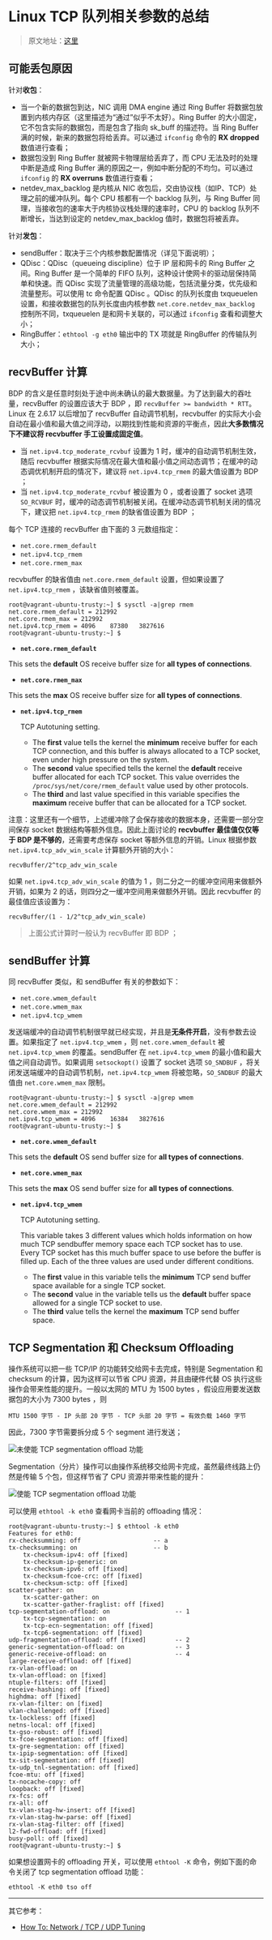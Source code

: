 # Linux TCP 队列相关参数的总结

> 原文地址：[这里](https://yq.aliyun.com/articles/4252)

## 可能丢包原因

针对**收包**：

- 当一个新的数据包到达，NIC 调用 DMA engine 通过 Ring Buffer 将数据包放置到内核内存区（这里描述为“通过”似乎不太好）。Ring Buffer 的大小固定，它不包含实际的数据包，而是包含了指向 sk_buff 的描述符。当 Ring Buffer 满的时候，新来的数据包将给丢弃。可以通过 `ifconfig` 命令的 **RX dropped** 数值进行查看；
- 数据包没到 Ring Buffer 就被网卡物理层给丢弃了，而 CPU 无法及时的处理中断是造成 Ring Buffer 满的原因之一，例如中断分配的不均匀。可以通过 `ifconfig` 的 **RX overruns** 数值进行查看；
- netdev_max_backlog 是内核从 NIC 收包后，交由协议栈（如IP、TCP）处理之前的缓冲队列。每个 CPU 核都有一个 backlog 队列，与 Ring Buffer 同理，当接收包的速率大于内核协议栈处理的速率时，CPU 的 backlog 队列不断增长，当达到设定的 netdev_max_backlog 值时，数据包将被丢弃。

针对**发包**：

- sendBuffer：取决于三个内核参数配置情况（详见下面说明）；
- QDisc：QDisc（queueing discipline）位于 IP 层和网卡的 Ring Buffer 之间。Ring Buffer 是一个简单的 FIFO 队列，这种设计使网卡的驱动层保持简单和快速。而 QDisc 实现了流量管理的高级功能，包括流量分类，优先级和流量整形。可以使用 tc 命令配置 QDisc 。QDisc 的队列长度由 txqueuelen 设置，和接收数据包的队列长度由内核参数 `net.core.netdev_max_backlog` 控制所不同，txqueuelen 是和网卡关联的，可以通过 `ifconfig` 查看和调整大小；
- RingBuffer：`ethtool -g eth0` 输出中的 TX 项就是 RingBuffer 的传输队列大小；

> 

## recvBuffer 计算

BDP 的含义是任意时刻处于途中尚未确认的最大数据量。为了达到最大的吞吐量，recvBuffer 的设置应该大于 BDP ，即 `recvBuffer >= bandwidth * RTT`。
Linux 在 2.6.17 以后增加了 recvBuffer 自动调节机制，recvbuffer 的实际大小会自动在最小值和最大值之间浮动，以期找到性能和资源的平衡点，因此**大多数情况下不建议将 recvbuffer 手工设置成固定值**。

- 当 `net.ipv4.tcp_moderate_rcvbuf` 设置为 1 时，缓冲的自动调节机制生效，随后 recvbuffer 根据实际情况在最大值和最小值之间动态调节；在缓冲的动态调优机制开启的情况下，建议将 `net.ipv4.tcp_rmem` 的最大值设置为 BDP ；
- 当 `net.ipv4.tcp_moderate_rcvbuf` 被设置为 0 ，或者设置了 socket 选项 `SO_RCVBUF` 时，缓冲的动态调节机制被关闭。在缓冲动态调节机制关闭的情况下，建议把 `net.ipv4.tcp_rmem` 的缺省值设置为 BDP ；

每个 TCP 连接的 recvBuffer 由下面的 3 元数组指定：

- `net.core.rmem_default`
- `net.ipv4.tcp_rmem`
- `net.core.rmem_max`

recvbuffer 的缺省值由 `net.core.rmem_default` 设置，但如果设置了 `net.ipv4.tcp_rmem` ，该缺省值则被覆盖。

```
root@vagrant-ubuntu-trusty:~] $ sysctl -a|grep rmem
net.core.rmem_default = 212992
net.core.rmem_max = 212992
net.ipv4.tcp_rmem = 4096	87380	3827616
root@vagrant-ubuntu-trusty:~] $
```

- **`net.core.rmem_default`**

This sets the **default** OS receive buffer size for **all types of connections**.

- **`net.core.rmem_max`**

This sets the **max** OS receive buffer size for **all types of connections**.

- **`net.ipv4.tcp_rmem`**

    TCP Autotuning setting. 
    
    - The **first** value tells the kernel the **minimum** receive buffer for each TCP connection, and this buffer is always allocated to a TCP socket, even under high pressure on the system.
    - The **second** value specified tells the kernel the **default** receive buffer allocated for each TCP socket. This value overrides the `/proc/sys/net/core/rmem_default` value used by other protocols.
    - The **third** and last value specified in this variable specifies the **maximum** receive buffer that can be allocated for a TCP socket.

注意：这里还有一个细节，上述缓冲除了会保存接收的数据本身，还需要一部分空间保存 socket 数据结构等额外信息。因此上面讨论的 **recvbuffer 最佳值仅仅等于 BDP 是不够的**，还需要考虑保存 socket 等额外信息的开销。Linux 根据参数 `net.ipv4.tcp_adv_win_scale` 计算额外开销的大小：

```
recvBuffer/2^tcp_adv_win_scale
```

如果 `net.ipv4.tcp_adv_win_scale` 的值为 1 ，则二分之一的缓冲空间用来做额外开销，如果为 2 的话，则四分之一缓冲空间用来做额外开销。因此 recvbuffer 的最佳值应该设置为：

```
recvBuffer/(1 - 1/2^tcp_adv_win_scale)
```

> 上面公式计算时一般认为 recvBuffer 即 BDP ；


## sendBuffer 计算

同 recvBuffer 类似，和 sendBuffer 有关的参数如下：

- `net.core.wmem_default`
- `net.core.wmem_max`
- `net.ipv4.tcp_wmem`

发送端缓冲的自动调节机制很早就已经实现，并且是**无条件开启**，没有参数去设置。如果指定了 `net.ipv4.tcp_wmem` ，则 `net.core.wmem_default` 被 `net.ipv4.tcp_wmem` 的覆盖。sendBuffer 在 `net.ipv4.tcp_wmem` 的最小值和最大值之间自动调节。如果调用 `setsockopt()` 设置了 socket 选项 `SO_SNDBUF` ，将关闭发送端缓冲的自动调节机制，`net.ipv4.tcp_wmem` 将被忽略，`SO_SNDBUF` 的最大值由 `net.core.wmem_max` 限制。

```
root@vagrant-ubuntu-trusty:~] $ sysctl -a|grep wmem
net.core.wmem_default = 212992
net.core.wmem_max = 212992
net.ipv4.tcp_wmem = 4096	16384	3827616
root@vagrant-ubuntu-trusty:~] $
```

- **`net.core.wmem_default`**

This sets the **default** OS send buffer size for **all types of connections**.

- **`net.core.wmem_max`**

This sets the **max** OS send buffer size for **all types of connections**.


- **`net.ipv4.tcp_wmem`**

    TCP Autotuning setting.
    
    This variable takes 3 different values which holds information on how much TCP sendbuffer memory space each TCP socket has to use. Every TCP socket has this much buffer space to use before the buffer is filled up. Each of the three values are used under different conditions. 
    
    - The **first** value in this variable tells the **minimum** TCP send buffer space available for a single TCP socket.
    - The **second** value in the variable tells us the **default** buffer space allowed for a single TCP socket to use.
    - The **third** value tells the kernel the **maximum** TCP send buffer space.


## TCP Segmentation 和 Checksum Offloading

操作系统可以把一些 TCP/IP 的功能转交给网卡去完成，特别是 Segmentation 和 checksum 的计算，因为这样可以节省 CPU 资源，并且由硬件代替 OS 执行这些操作会带来性能的提升。一般以太网的 MTU 为 1500 bytes ，假设应用要发送数据包的大小为 7300 bytes ，则

```
MTU 1500 字节 - IP 头部 20 字节 - TCP 头部 20 字节 = 有效负载 1460 字节
```

因此，7300 字节需要拆分成 5 个 segment 进行发送；

![未使能 TCP segmentation offload 功能](https://raw.githubusercontent.com/moooofly/ImageCache/master/Pictures/%E6%9C%AA%E4%BD%BF%E8%83%BD%20TCP%20segmentation%20offload%20%E5%8A%9F%E8%83%BD.png)

Segmentation（分片）操作可以由操作系统移交给网卡完成，虽然最终线路上仍然是传输 5 个包，但这样节省了 CPU 资源并带来性能的提升：

![使能 TCP segmentation offload 功能](https://raw.githubusercontent.com/moooofly/ImageCache/master/Pictures/%E4%BD%BF%E8%83%BD%20TCP%20segmentation%20offload%20%E5%8A%9F%E8%83%BD.png)

可以使用 `ethtool -k eth0` 查看网卡当前的 offloading 情况：

```
root@vagrant-ubuntu-trusty:~] $ ethtool -k eth0
Features for eth0:
rx-checksumming: off                    -- a
tx-checksumming: on                     -- b
	tx-checksum-ipv4: off [fixed]
	tx-checksum-ip-generic: on
	tx-checksum-ipv6: off [fixed]
	tx-checksum-fcoe-crc: off [fixed]
	tx-checksum-sctp: off [fixed]
scatter-gather: on
	tx-scatter-gather: on
	tx-scatter-gather-fraglist: off [fixed]
tcp-segmentation-offload: on                  -- 1
	tx-tcp-segmentation: on
	tx-tcp-ecn-segmentation: off [fixed]
	tx-tcp6-segmentation: off [fixed]
udp-fragmentation-offload: off [fixed]        -- 2
generic-segmentation-offload: on              -- 3
generic-receive-offload: on                   -- 4
large-receive-offload: off [fixed]
rx-vlan-offload: on
tx-vlan-offload: on [fixed]
ntuple-filters: off [fixed]
receive-hashing: off [fixed]
highdma: off [fixed]
rx-vlan-filter: on [fixed]
vlan-challenged: off [fixed]
tx-lockless: off [fixed]
netns-local: off [fixed]
tx-gso-robust: off [fixed]
tx-fcoe-segmentation: off [fixed]
tx-gre-segmentation: off [fixed]
tx-ipip-segmentation: off [fixed]
tx-sit-segmentation: off [fixed]
tx-udp_tnl-segmentation: off [fixed]
fcoe-mtu: off [fixed]
tx-nocache-copy: off
loopback: off [fixed]
rx-fcs: off
rx-all: off
tx-vlan-stag-hw-insert: off [fixed]
rx-vlan-stag-hw-parse: off [fixed]
rx-vlan-stag-filter: off [fixed]
l2-fwd-offload: off [fixed]
busy-poll: off [fixed]
root@vagrant-ubuntu-trusty:~] $
```

如果想设置网卡的 offloading 开关，可以使用 `ethtool -K` 命令，例如下面的命令关闭了 tcp segmentation offload 功能：

```
ethtool -K eth0 tso off
```


----------

其它参考：

- [How To: Network / TCP / UDP Tuning](https://wwwx.cs.unc.edu/~sparkst/howto/network_tuning.php)